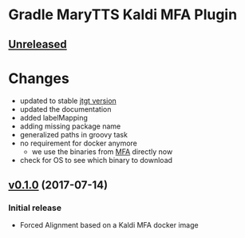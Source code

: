 Gradle MaryTTS Kaldi MFA Plugin
==============================

[Unreleased]
------------

# Changes

- updated to stable [jtgt version](https://github.com/m2ci-msp/jtgt)
- updated the documentation
- added labelMapping
- adding missing package name
- generalized paths in groovy task
- no requirement for docker anymore
    - we use the binaries from [MFA](https://github.com/MontrealCorpusTools/Montreal-Forced-Aligner/releases) directly now
- check for OS to see which binary to download

[v0.1.0] (2017-07-14)
---------------------

### Initial release

- Forced Alignment based on a Kaldi MFA docker image 

[Unreleased]: https://github.com/marytts/gradle-marytts-kaldi-mfa-plugin/compare/v0.1.0...HEAD
[v0.1.0]: https://github.com/marytts/gradle-marytts-kaldi-mfa-plugin/releases/tag/v0.1.0